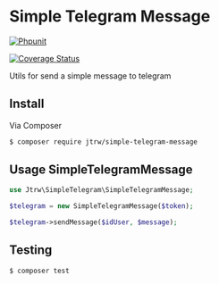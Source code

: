 # Simple Telegram Message 

[![Phpunit](https://github.com/jtrw/simple-telegram-message/workflows/PHP%20Composer/badge.svg)](https://github.com/jtrw/simple-telegram-message/actions)

[![Coverage Status](https://coveralls.io/repos/github/jtrw/simple-telegram-message/badge.svg?branch=master)](https://coveralls.io/github/jtrw/simple-telegram-message?branch=master)


Utils for send a simple message to telegram

## Install

Via Composer

``` bash
$ composer require jtrw/simple-telegram-message
```

## Usage SimpleTelegramMessage

```php
use Jtrw\SimpleTelegram\SimpleTelegramMessage;

$telegram = new SimpleTelegramMessage($token);

$telegram->sendMessage($idUser, $message);

```

## Testing

``` bash
$ composer test
```

